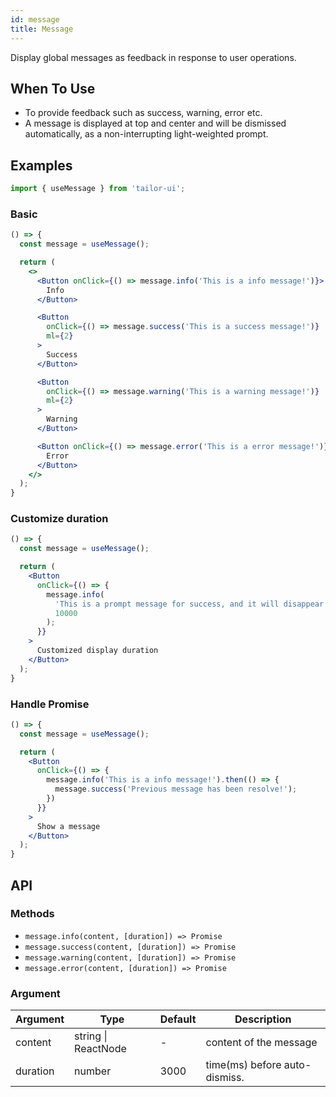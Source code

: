 ```yaml
---
id: message
title: Message
---
```


Display global messages as feedback in response to user operations.

## When To Use

- To provide feedback such as success, warning, error etc.
- A message is displayed at top and center and will be dismissed automatically, as a non-interrupting light-weighted prompt.

## Examples

```js
import { useMessage } from 'tailor-ui';
```

### Basic

```jsx live
() => {
  const message = useMessage();

  return (
    <>
      <Button onClick={() => message.info('This is a info message!')}>
        Info
      </Button>

      <Button
        onClick={() => message.success('This is a success message!')}
        ml={2}
      >
        Success
      </Button>

      <Button
        onClick={() => message.warning('This is a warning message!')}
        ml={2}
      >
        Warning
      </Button>

      <Button onClick={() => message.error('This is a error message!')} ml={2}>
        Error
      </Button>
    </>
  );
}
```

### Customize duration

```jsx live
() => {
  const message = useMessage();

  return (
    <Button
      onClick={() => {
        message.info(
          'This is a prompt message for success, and it will disappear in 10 seconds',
          10000
        );
      }}
    >
      Customized display duration
    </Button>
  );
}
```

### Handle Promise

```jsx live
() => {
  const message = useMessage();

  return (
    <Button
      onClick={() => {
        message.info('This is a info message!').then(() => {
          message.success('Previous message has been resolve!');
        })
      }}
    >
      Show a message
    </Button>
  );
}
```

## API

### Methods

- `message.info(content, [duration]) => Promise`
- `message.success(content, [duration]) => Promise`
- `message.warning(content, [duration]) => Promise`
- `message.error(content, [duration]) => Promise`

### Argument

| Argument | Type                | Default | Description                   |
| -------- | ------------------- | ------- | ----------------------------- |
| content  | string \| ReactNode | -       | content of the message        |
| duration | number              | 3000    | time(ms) before auto-dismiss. |

